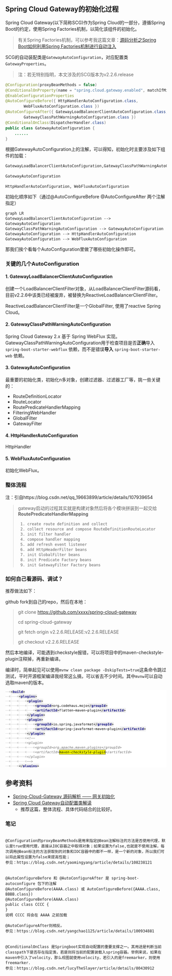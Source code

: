 ## Spring Cloud Gateway的初始化过程

Spring Cloud Gateway(以下简称SCG)作为Spring Cloud的一部分，遵循Spring Boot的约定，使用Spring Factories机制，以简化该组件的初始化。

> 有关Spring Factories机制，可以参考我这篇文章：[源码分析之Spring Boot如何利用Spring Factories机制进行自动注入](https://blog.csdn.net/evasnowind/article/details/108647194?ops_request_misc=%257B%2522request%255Fid%2522%253A%2522160923376216780288798756%2522%252C%2522scm%2522%253A%252220140713.130102334.pc%255Fblog.%2522%257D&request_id=160923376216780288798756&biz_id=0&utm_medium=distribute.pc_search_result.none-task-blog-2~blog~first_rank_v1~rank_blog_v1-1-108647194.pc_v1_rank_blog_v1&utm_term=factories)

SCG的自动装配类是`GatewayAutoConfiguration`，对应配置类`GatewayProperties`。

> 注：若无特别指明，本文涉及的SCG版本为v2.2.6.release

```java
@Configuration(proxyBeanMethods = false)
@ConditionalOnProperty(name = "spring.cloud.gateway.enabled", matchIfMissing = true)
@EnableConfigurationProperties
@AutoConfigureBefore({ HttpHandlerAutoConfiguration.class,
		WebFluxAutoConfiguration.class })
@AutoConfigureAfter({ GatewayLoadBalancerClientAutoConfiguration.class,
		GatewayClassPathWarningAutoConfiguration.class })
@ConditionalOnClass(DispatcherHandler.class)
public class GatewayAutoConfiguration {
    ......
}
```

根据GatewayAutoConfiguration上的注解，可以得知，初始化时主要涉及如下组件的加载：

```text
GatewayLoadBalancerClientAutoConfiguration,GatewayClassPathWarningAutoConfiguration

GatewayAutoConfiguration

HttpHandlerAutoConfiguration, WebFluxAutoConfiguration
```

初始化顺序如下（通过@AutoConfigureBefore @AutoConfigureAfter 两个注解指定）

```mermaid
graph LR
GatewayLoadBalancerClientAutoConfiguration --> GatewayAutoConfiguration
GatewayClassPathWarningAutoConfiguration --> GatewayAutoConfiguration
GatewayAutoConfiguration --> HttpHandlerAutoConfiguration
GatewayAutoConfiguration --> WebFluxAutoConfiguration
```

那我们挨个看每个AutoConfiguration里做了哪些初始化操作即可。

### 关键的几个AutoConfiguration

#### 1.  GatewayLoadBalancerClientAutoConfiguration

创建一个LoadBalancerClientFilter对象，从LoadBalancerClientFilter源码看，目前v2.2.6中该类已经被废弃，被替换为ReactiveLoadBalancerClientFilter。

ReactiveLoadBalancerClientFilter是一个GlobalFilter, 使用了reactive Spring Cloud。

#### 2. GatewayClassPathWarningAutoConfiguration

Spring Cloud Gateway 2.x 基于 Spring WebFlux 实现。GatewayClassPathWarningAutoConfiguration用于检查项目是否**正确**导入 `spring-boot-starter-webflux` 依赖，而不是错误**导入** `spring-boot-starter-web` 依赖。

#### 3. GatewayAutoConfiguration

最重要的初始化类，初始化n多对象，创建过滤器、过滤器工厂等，挑一些关键的：

- RouteDefinitionLocator
- RouteLocator
- RoutePredicateHandlerMapping
- FilteringWebHandler
- GlobalFilter
- GatewayFilter

#### 4. HttpHandlerAutoConfiguration

HttpHandler

#### 5. WebFluxAutoConfiguration

初始化WebFlux。



### 整体流程

注：引自https://blog.csdn.net/qq_19663899/article/details/107939654

>gateway启动的过程其实就是构建对象然后将各个模块拼装到一起交给**RoutePredicateHandlerMapping**
>
>```text
>  1. create route definition and collect
>  2. collect resource and compose RouteDefinitionRouteLocator
>  3. init filter handler
>  4. compose handler mapping
>  5. add refresh event listener
>  6. add HttpHeaderFilter beans
>  7. init GlobalFilter beans
>  8. init Predicate Factory beans
>  9. init GatewayFilter Factory beans
>```



### 如何自己看源码、调试？

推荐做法如下：

github fork到自己的repo，然后在本地：

> git clone https://github.com/xxxx/spring-cloud-gateway
>
> cd spring-cloud-gateway
>
> git fetch origin v2.2.6.RELEASE:v2.2.6.RELEASE
>
> git checkout v2.2.6.RELEASE

然后本地编译，可能遇到checkstyle报错，可以将项目中的maven-checkstyle-plugin注释掉，再重新编译。

编译时，简单起见可以使用`mvnw clean package -DskipTests=true`这条命令跳过测试，平时开源框架编译我经常这么搞，可以省去不少时间。其中`mvnw`可以自动选取maven的版本。

![](images/scg-checkstyle-error.png)



## 参考资料

- [Spring-Cloud-Gateway 源码解析 —— 网关初始化](http://www.iocoder.cn/Spring-Cloud-Gateway/init/)
- [Spring Cloud Gateway自动配置类解读](https://blog.csdn.net/ttyy1112/article/details/99673865)
  - 推荐这篇，整体流程、具体代码结合的比较好。



### 笔记

```text

@Configuration的proxyBeanMethods是用来指定@Bean注解标注的方法是否使用代理，默认是true使用代理，直接从IOC容器之中取得对象；如果设置为false,也就是不使用注解，每次调用@Bean标注的方法获取到的对象和IOC容器中的都不一样，是一个新的对象，所以我们可以将此属性设置为false来提高性能；
参见：https://blog.csdn.net/yaomingyang/article/details/108238121


@AutoConfigureBefore 和 @AutoConfigureAfter 是 spring-boot-autoconfigure 包下的注解
@AutoConfigureBefore(AAAA.class) 或 AutoConfigureBefore({AAAA.class, BBBB.class})
@AutoConfigureBefore(AAAA.class)
public class CCCC {
}
说明 CCCC 将会在 AAAA 之前加载

@AutoConfigureAfter则相反。
参见：https://blog.csdn.net/yangchao1125/article/details/100934881


@ConditionalOnClass 是Springboot实现自动配置的重要支撑之一。其用途是判断当前classpath下是否存在指定类，若是则将当前的配置装载入spring容器。举例来说，如果在maven中引入了velocity，那么视图就使用velocity，若引入的是freemarker，则使用freemarker.
参见：https://blog.csdn.net/lucyTheSlayer/article/details/80430912
```



